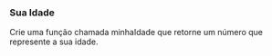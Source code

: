 ### Sua Idade ###

Crie uma função chamada minhaIdade que retorne um número que represente a sua idade.